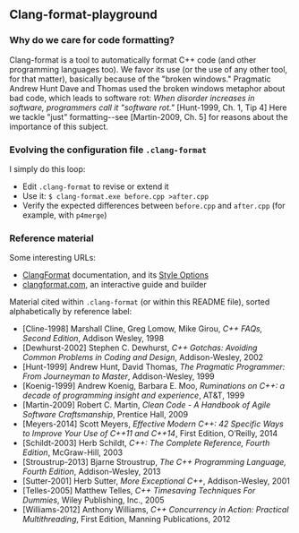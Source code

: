 ## Clang-format-playground

### Why do we care for code formatting?

Clang-format is a tool to automatically format C++ code (and other programming languages too). We favor its use (or the use of any other tool, for that matter), basically because of the "broken windows." Pragmatic Andrew Hunt Dave and Thomas used the broken windows metaphor about bad code, which leads to software rot: _When disorder increases in software, programmers call it "software rot."_ [Hunt-1999, Ch. 1, Tip 4] Here we tackle "just" formatting--see [Martin-2009, Ch. 5] for reasons about the importance of this subject.

### Evolving the configuration file `.clang-format`

I simply do this loop:
- Edit `.clang-format` to revise or extend it
- Use it: `$ clang-format.exe before.cpp >after.cpp`
- Verify the expected differences between `before.cpp` and `after.cpp` (for example, with `p4merge`)

### Reference material

Some interesting URLs:

- [ClangFormat](https://clang.llvm.org/docs/ClangFormat.html) documentation, and its [Style Options](https://clang.llvm.org/docs/ClangFormatStyleOptions.html)
- [clangformat.com](https://clangformat.com/), an interactive guide and builder

Material cited within `.clang-format` (or within this README file), sorted alphabetically by reference label:

- [Cline-1998] Marshall Cline, Greg Lomow, Mike Girou, _C++ FAQs, Second Edition_, Addison Wesley, 1998
- [Dewhurst-2002] Stephen C. Dewhurst, _C++ Gotchas: Avoiding Common Problems in Coding and Design_, Addison-Wesley, 2002
- [Hunt-1999] Andrew Hunt, David Thomas, _The Pragmatic Programmer: From Journeyman to Master_, Addison-Wesley, 1999
- [Koenig-1999] Andrew Koenig, Barbara E. Moo, _Ruminations on C++: a decade of programming insight and experience_, AT&T, 1999
- [Martin-2009] Robert C. Martin, _Clean Code - A Handbook of Agile Software Craftsmanship_, Prentice Hall, 2009
- [Meyers-2014] Scott Meyers, _Effective Modern C++: 42 Specific Ways to Improve Your Use of C++11 and C++14_, First Edition, O’Reilly, 2014
- [Schildt-2003] Herb Schildt, _C++: The Complete Reference, Fourth Edition_, McGraw-Hill, 2003
- [Stroustrup-2013] Bjarne Stroustrup, _The C++ Programming Language, Fourth Edition_, Addison-Wesley, 2013
- [Sutter-2001] Herb Sutter, _More Exceptional C++_, Addison-Wesley, 2001
- [Telles-2005] Matthew Telles, _C++ Timesaving Techniques For Dummies_, Wiley Publishing, Inc., 2005
- [Williams-2012] Anthony Williams, _C++ Concurrency in Action: Practical Multithreading_, First Edition, Manning Publications, 2012
